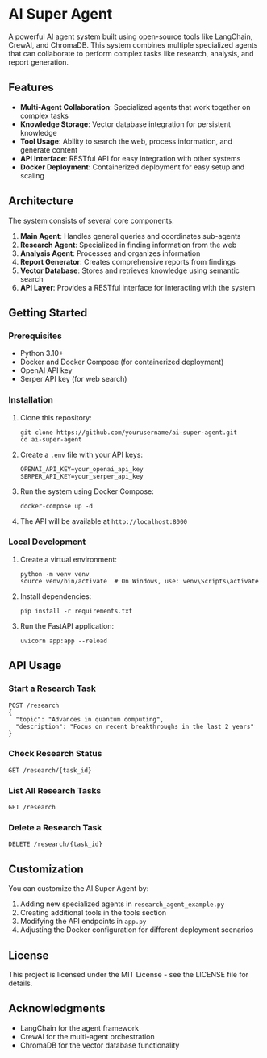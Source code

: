 # AI Super Agent

A powerful AI agent system built using open-source tools like LangChain, CrewAI, and ChromaDB. This system combines multiple specialized agents that can collaborate to perform complex tasks like research, analysis, and report generation.

## Features

- **Multi-Agent Collaboration**: Specialized agents that work together on complex tasks
- **Knowledge Storage**: Vector database integration for persistent knowledge
- **Tool Usage**: Ability to search the web, process information, and generate content
- **API Interface**: RESTful API for easy integration with other systems
- **Docker Deployment**: Containerized deployment for easy setup and scaling

## Architecture

The system consists of several core components:

1. **Main Agent**: Handles general queries and coordinates sub-agents
2. **Research Agent**: Specialized in finding information from the web
3. **Analysis Agent**: Processes and organizes information
4. **Report Generator**: Creates comprehensive reports from findings
5. **Vector Database**: Stores and retrieves knowledge using semantic search
6. **API Layer**: Provides a RESTful interface for interacting with the system

## Getting Started

### Prerequisites

- Python 3.10+
- Docker and Docker Compose (for containerized deployment)
- OpenAI API key
- Serper API key (for web search)

### Installation

1. Clone this repository:
   ```
   git clone https://github.com/yourusername/ai-super-agent.git
   cd ai-super-agent
   ```

2. Create a `.env` file with your API keys:
   ```
   OPENAI_API_KEY=your_openai_api_key
   SERPER_API_KEY=your_serper_api_key
   ```

3. Run the system using Docker Compose:
   ```
   docker-compose up -d
   ```

4. The API will be available at `http://localhost:8000`

### Local Development

1. Create a virtual environment:
   ```
   python -m venv venv
   source venv/bin/activate  # On Windows, use: venv\Scripts\activate
   ```

2. Install dependencies:
   ```
   pip install -r requirements.txt
   ```

3. Run the FastAPI application:
   ```
   uvicorn app:app --reload
   ```

## API Usage

### Start a Research Task

```
POST /research
{
  "topic": "Advances in quantum computing",
  "description": "Focus on recent breakthroughs in the last 2 years"
}
```

### Check Research Status

```
GET /research/{task_id}
```

### List All Research Tasks

```
GET /research
```

### Delete a Research Task

```
DELETE /research/{task_id}
```

## Customization

You can customize the AI Super Agent by:

1. Adding new specialized agents in `research_agent_example.py`
2. Creating additional tools in the tools section
3. Modifying the API endpoints in `app.py`
4. Adjusting the Docker configuration for different deployment scenarios

## License

This project is licensed under the MIT License - see the LICENSE file for details.

## Acknowledgments

- LangChain for the agent framework
- CrewAI for the multi-agent orchestration
- ChromaDB for the vector database functionality